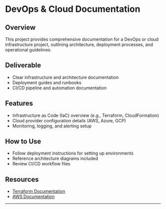 # DevOps & Cloud Documentation

## Overview  
This project provides comprehensive documentation for a DevOps or cloud infrastructure project, outlining architecture, deployment processes, and operational guidelines.

## Deliverable  
- Clear infrastructure and architecture documentation  
- Deployment guides and runbooks  
- CI/CD pipeline and automation documentation  

## Features  
- Infrastructure as Code (IaC) overview (e.g., Terraform, CloudFormation)  
- Cloud provider configuration details (AWS, Azure, GCP)  
- Monitoring, logging, and alerting setup  

## How to Use  
- Follow deployment instructions for setting up environments  
- Reference architecture diagrams included  
- Review CI/CD workflow files  

## Resources  
- [Terraform Documentation](https://www.terraform.io/docs)  
- [AWS Documentation](https://docs.aws.amazon.com/)

---